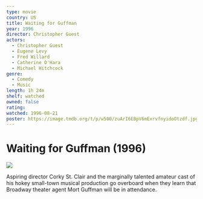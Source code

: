 ```yaml
---
type: movie
country: US
title: Waiting for Guffman
year: 1996
director: Christopher Guest
actors:
  - Christopher Guest
  - Eugene Levy
  - Fred Willard
  - Catherine O'Hara
  - Michael Hitchcock
genre:
  - Comedy
  - Music
length: 1h 24m
shelf: watched
owned: false
rating:
watched: 1996-08-21
poster: https://image.tmdb.org/t/p/w500/zuArI6EBpV6mExrvfnyidoOtzdf.jpg
---
```


# Waiting for Guffman (1996)

![](https://image.tmdb.org/t/p/w500/zuArI6EBpV6mExrvfnyidoOtzdf.jpg)

Aspiring director Corky St. Clair and the marginally talented amateur cast of his hokey small-town musical production go overboard when they learn that Broadway theater agent Mort Guffman will be in attendance.